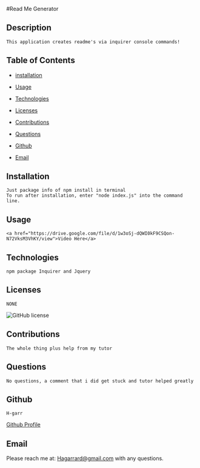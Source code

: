 #Read Me Generator
    
  
    
## Description
    

    This application creates readme's via inquirer console commands!
    

    
## Table of Contents
    
* [installation](#installation)  
    
* [Usage](#Usage)
 
* [Technologies](#technologies) 

* [Licenses](#Licenses)  
    
* [Contributions](#Contributions)  
    
* [Questions](#Questions)  
    
* [Github](#Github)
    
* [Email](#Email)
    

    
## Installation
    

    Just package info of npm install in terminal
    To run after installation, enter "node index.js" into the command line.
    

    
## Usage
    
    <a href="https://drive.google.com/file/d/1w3oSj-dQWI0kF9CSQon-N72VksM3VhKY/view">Video Here</a>
    
## Technologies

    npm package Inquirer and Jquery
    
## Licenses
    

    NONE
    
![GitHub license](https://img.shields.io/badge/license-NONE-blue.svg)
    

    
## Contributions
    

    The whole thing plus help from my tutor
    

    
## Questions
    

    No questions, a comment that i did get stuck and tutor helped greatly
    

    
## Github 
    

    H-garr
    
[Github Profile](https://github.com/H-garr)
    

    
## Email 
    
Please reach me at: Hagarrard@gmail.com with any questions.

    
